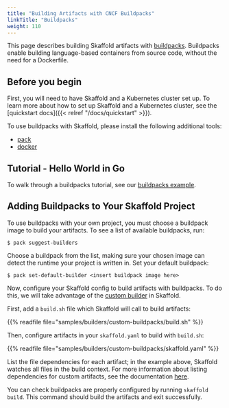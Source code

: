 ```yaml
---
title: "Building Artifacts with CNCF Buildpacks"
linkTitle: "Buildpacks"
weight: 110
---
```


This page describes building Skaffold artifacts with [buildpacks](https://buildpacks.io/).
Buildpacks enable building language-based containers from source code, without the need for a Dockerfile.

## Before you begin
First, you will need to have Skaffold and a Kubernetes cluster set up.
To learn more about how to set up Skaffold and a Kubernetes cluster, see the [quickstart docs]({{< relref "/docs/quickstart" >}}).

To use buildpacks with Skaffold, please install the following additional tools:

* [pack](https://buildpacks.io/docs/install-pack/)
* [docker](https://docs.docker.com/install/)

## Tutorial - Hello World in Go

To walk through a buildpacks tutorial, see our [buildpacks example](https://github.com/GoogleContainerTools/skaffold/tree/master/examples/buildpacks).


## Adding Buildpacks to Your Skaffold Project

To use buildpacks with your own project, you must choose a buildpack image to build your artifacts.
To see a list of available buildpacks, run:

```shell
$ pack suggest-builders
```

Choose a buildpack from the list, making sure your chosen image can detect the runtime your project is written in.
Set your default buildpack:

```shell
$ pack set-default-builder <insert buildpack image here>
```

Now, configure your Skaffold config to build artifacts with buildpacks.
To do this, we will take advantage of the [custom builder](../builders) in Skaffold.

First, add a `build.sh` file which Skaffold will call to build artifacts:

{{% readfile file="samples/builders/custom-buildpacks/build.sh" %}}


Then, configure artifacts in your `skaffold.yaml` to build with `build.sh`: 

{{% readfile file="samples/builders/custom-buildpacks/skaffold.yaml" %}}

List the file dependencies for each artifact; in the example above, Skaffold watches all files in the build context.
For more information about listing dependencies for custom artifacts, see the documentation [here](../builders).


You can check buildpacks are properly configured by running `skaffold build`.
This command should build the artifacts and exit successfully.



